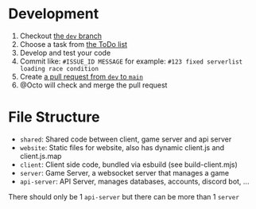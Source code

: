 # Development

1. Checkout [the `dev` branch](https://github.com/FirenzCode/starvebound/tree/dev)
2. Choose a task from [the ToDo list](https://github.com/users/FirenzCode/projects/1)
3. Develop and test your code
4. Commit like: `#ISSUE_ID MESSAGE` for example:
   `#123 fixed serverlist loading race condition`
5. Create [a pull request from `dev` to `main`](https://github.com/FirenzCode/starvebound/compare/main...dev)
6. @Octo will check and merge the pull request

# File Structure

- `shared`: Shared code between client, game server and api server
- `website`: Static files for website, also has dynamic client.js and client.js.map
- `client`: Client side code, bundled via esbuild (see build-client.mjs)
- `server`: Game Server, a websocket server that manages a game
- `api-server`: API Server, manages databases, accounts, discord bot, ...

There should only be 1 `api-server` but there can be more than 1 `server`
